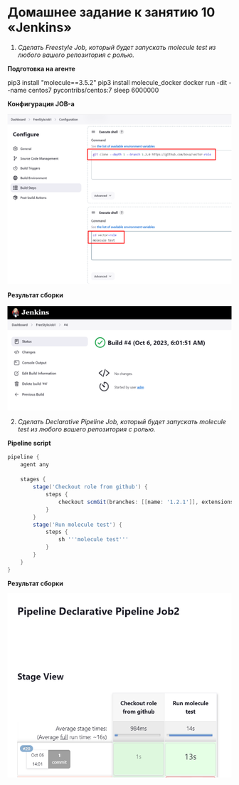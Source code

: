 # Домашнее задание к занятию 10 «Jenkins»

1. *Сделать Freestyle Job, который будет запускать molecule test из любого вашего репозитория с ролью.*

**Подготовка на агенте**

pip3 install "molecule==3.5.2"
pip3 install molecule_docker
docker run -dit --name centos7 pycontribs/centos:7 sleep 6000000

**Конфигурация JOB-а**

![cicd10-task1-1](./home_work/cicd_10/screenshots/Screenshot_1.png)

**Результат сборки**

![cicd10-task1-2](./home_work/cicd_10/screenshots/Screenshot_2.png)



2. *Сделать Declarative Pipeline Job, который будет запускать molecule test из любого вашего репозитория с ролью.*

**Pipeline script**

```Groovy
pipeline {
    agent any

    stages {
        stage('Checkout role from github') {
            steps {
                checkout scmGit(branches: [[name: '1.2.1']], extensions: [], userRemoteConfigs: [[url: 'https://github.com/bova/vector-role/']])
            }
        }
        stage('Run molecule test') {
            steps {
                sh '''molecule test'''
            }
        }
    }
}

```

**Результат сборки**

![cicd10-task2-1](./home_work/cicd_10/screenshots/Screenshot_3.png)

